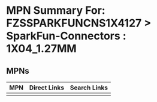 



# MPN Summary For: FZSSPARKFUNCNS1X4127 > SparkFun-Connectors : 1X04_1.27MM

## MPNs
  

|MPN|Direct Links|Search Links|
| :--- | :--- | :--- |
||||
